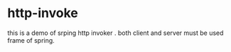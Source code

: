 # http-invoke
this is a demo of srping http invoker .
both client and server must be used frame of spring.

